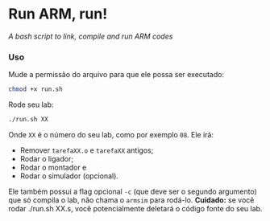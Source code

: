 # Run ARM, run!

_A bash script to link, compile and run ARM codes_

### Uso
Mude a permissão do arquivo para que ele possa ser executado:
```bash
chmod +x run.sh 
```
Rode seu lab:
```bash
./run.sh XX
```
Onde `XX` é o número do seu lab, como por exemplo `08`. Ele irá:
- Remover `tarefaXX.o` e `tarefaXX` antigos;
- Rodar o ligador;
- Rodar o montador e
- Rodar o simulador (opcional).

Ele também possui a flag opcional `-c` (que deve ser o segundo argumento) que só compila o lab, não chama o `armsim` para rodá-lo. __Cuidado:__ se você rodar ./run.sh XX.s, você potencialmente deletará o código fonte do seu lab.
